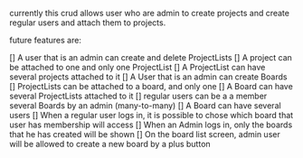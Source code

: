 currently this crud allows user who are admin to create projects and
create regular users and attach them to projects.

future features are:

[] A user that is an admin can create and delete ProjectLists
[] A project can be attached to one and only one ProjectList
[] A ProjectList can have several projects attached to it
[] A User that is an admin can create Boards
[] ProjectLists can be attached to a board, and only one
[] A Board can have several ProjectLists attached to it
[] regular users can be a a member several Boards by an admin (many-to-many)
[] A Board can have several users
[] When a regular user logs in, it is possible to chose which board that user has membership will access
[] When an Admin logs in, only the boards that he has created will be shown
[] On the board list screen, admin user will be allowed to create a new board by a plus button

